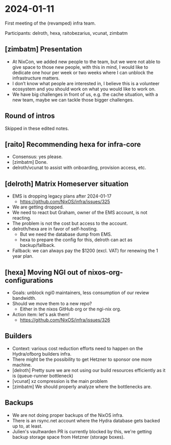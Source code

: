 # 2024-01-11

First meeting of the (revamped) infra team.

Participants: delroth, hexa, raitobezarius, vcunat, zimbatm

## [zimbatm] Presentation

- At NixCon, we added new people to the team, but we were not able to give space to those new
  people, with this in mind, I would like to dedicate one hour per week or two weeks where I can
  unblock the infrastructure matters.
- I don’t know what people are interested in, I believe this is a volunteer ecosystem and you should
  work on what you would like to work on.
- We have big challenges in front of us, e.g. the cache situation, with a new team, maybe we can
  tackle those bigger challenges.

## Round of intros

Skipped in these edited notes.

## [raito] Recommending hexa for infra-core

- Consensus: yes please.
- [zimbatm] Done.
- delroth/vcunat to assist with onboarding, provision access, etc.

## [delroth] Matrix Homeserver situation

- EMS is dropping legacy plans after 2024-01-17
  - https://github.com/NixOS/infra/issues/325
- We are getting dropped.
- We need to react but Graham, owner of the EMS account, is not reacting.
- The problem is not the cost but access to the account.
- delroth/hexa are in favor of self-hosting.
  - But we need the database dump from EMS.
  - hexa to prepare the config for this, delroth can act as backup/fallback.
- Fallback: we can always pay the $1200 (excl. VAT) for renewing the 1 year plan.

## [hexa] Moving NGI out of nixos-org-configurations

- Goals: unblock ngi0 maintainers, less consumption of our review bandwidth.
- Should we move them to a new repo?
  - Either in the nixos GitHub org or the ngi-nix org.
- Action item: let's ask them!
  - https://github.com/NixOS/infra/issues/326

## Builders

- Context: various cost reduction efforts need to happen on the Hydra/ofborg builders infra.
- There might be the possibility to get Hetzner to sponsor one more machine.
- [delroth] Pretty sure we are not using our build resources efficiently as it is (queue-runner
  bottleneck)
- [vcunat] xz compression is the main problem
- [zimbatm] We should properly analyze where the bottlenecks are.

## Backups

- We are not doing proper backups of the NixOS infra.
- There is an rsync.net account where the Hydra database gets backed up to, at least.
- Julien's vaultwarden PR is currently blocked by this, we're getting backup storage space from
  Hetzner (storage boxes).
